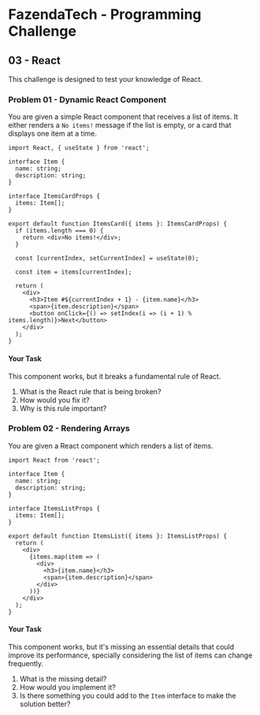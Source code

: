 # FazendaTech - Programming Challenge

## 03 - React

This challenge is designed to test your knowledge of React.

### Problem 01 - Dynamic React Component

You are given a simple React component that receives a list of items.
It either renders a `No items!` message if the list is empty, or a card that displays one item at a time.

```tsx
import React, { useState } from 'react';

interface Item {
  name: string;
  description: string;
}

interface ItemsCardProps {
  items: Item[];
}

export default function ItemsCard({ items }: ItemsCardProps) {
  if (items.length === 0) {
    return <div>No items!</div>;
  }

  const [currentIndex, setCurrentIndex] = useState(0);

  const item = items[currentIndex];

  return (
    <div>
      <h3>Item #${currentIndex + 1} - {item.name}</h3>
      <span>{item.description}</span>
      <button onClick={() => setIndex(i => (i + 1) % items.length)}>Next</button>
    </div>
  );
}
```

#### Your Task

This component works, but it breaks a fundamental rule of React.

1. What is the React rule that is being broken?
2. How would you fix it?
3. Why is this rule important?


### Problem 02 - Rendering Arrays

You are given a React component which renders a list of items.

```tsx
import React from 'react';

interface Item {
  name: string;
  description: string;
}

interface ItemsListProps {
  items: Item[];
}

export default function ItemsList({ items }: ItemsListProps) {
  return (
    <div>
      {items.map(item => (
        <div>
          <h3>{item.name}</h3>
          <span>{item.description}</span>
        </div>
      ))}
    </div>
  );
}
```

#### Your Task

This component works, but it's missing an essential details that could improve its performance, specially considering the list of items can change frequently.

1. What is the missing detail?
2. How would you implement it?
3. Is there something you could add to the `Item` interface to make the solution better?

